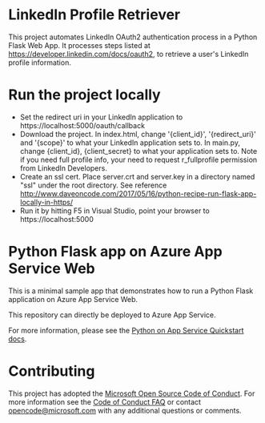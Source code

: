 # LinkedIn Profile Retriever

This project automates LinkedIn OAuth2 authentication process in a Python Flask Web App. It processes steps listed at https://developer.linkedin.com/docs/oauth2, to retrieve a user's LinkedIn profile information.

# Run the project locally

* Set the redirect uri in your LinkedIn application to https://localhost:5000/oauth/callback
* Download the project. 
  In index.html, change '{client_id}', '{redirect_uri}' and '{scope}' to what your LinkedIn application sets to. 
  In main.py, change {client_id}, {client_secret} to what your application sets to.
  Note if you need full profile info, your need to request r_fullprofile permission from LinkedIn Developers.
* Create an ssl cert. Place server.crt and server.key in a directory named "ssl" under the root directory. See reference http://www.daveoncode.com/2017/05/16/python-recipe-run-flask-app-locally-in-https/
* Run it by hitting F5 in Visual Studio, point your browser to https://localhost:5000

# Python Flask app on Azure App Service Web

This is a minimal sample app that demonstrates how to run a Python Flask application on Azure App Service Web.

This repository can directly be deployed to Azure App Service.

For more information, please see the [Python on App Service Quickstart docs](https://docs.microsoft.com/en-us/azure/app-service-web/app-service-web-get-started-python).

# Contributing

This project has adopted the [Microsoft Open Source Code of Conduct](https://opensource.microsoft.com/codeofconduct/). For more information see the [Code of Conduct FAQ](https://opensource.microsoft.com/codeofconduct/faq/) or contact [opencode@microsoft.com](mailto:opencode@microsoft.com) with any additional questions or comments.
